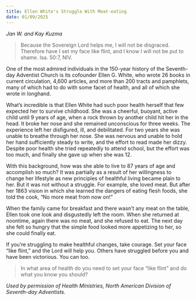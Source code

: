 ```yaml
---
title: Ellen White's Struggle With Meat-eating
date: 01/09/2025
---
```


_Jan W. and Kay Kuzma_

> <p></p>
> Because the Sovereign Lord helps me, I will not be disgraced. Therefore have I set my face like flint, and I know I will not be put to shame. Isa. 50:7, NIV.

One of the most admired individuals in the 150-year history of the Seventh-day Adventist Church is its cofounder Ellen G. White, who wrote 26 books in current circulation, 4,600 articles, and more than 200 tracts and pamphlets, many of which had to do with some facet of health, and all of which she wrote in longhand.

What’s incredible is that Ellen White had such poor health herself that few expected her to survive childhood. She was a cheerful, buoyant, active child until 9 years of age, when a rock thrown by another child hit her in the head. It broke her nose and she remained unconscious for three weeks. The experience left her disfigured, ill, and debilitated. For two years she was unable to breathe through her nose. She was nervous and unable to hold her hand sufficiently steady to write, and the effort to read made her dizzy. Despite poor health she tried repeatedly to attend school, but the effort was too much, and finally she gave up when she was 12.

With this background, how was she able to live to 87 years of age and accomplish so much? It was partially as a result of her willingness to change her lifestyle as new principles of healthful living became plain to her. But it was not without a struggle. For example, she loved meat. But after her 1863 vision in which she learned the dangers of eating flesh foods, she told the cook, “No more meat from now on!”

When the family came for breakfast and there wasn’t any meat on the table, Ellen took one look and disgustedly left the room. When she returned at noontime, again there was no meat, and she refused to eat. The next day she felt so hungry that the simple food looked more appetizing to her, so she could finally eat.

If you’re struggling to make healthful changes, take courage. Set your face “like flint,” and the Lord will help you. Others have struggled before you and have been victorious. You can too.

> <callout></callout>
> In what area of health do you need to set your face “like flint” and do what you know you should?

_Used by permission of Health Ministries, North American Division of Seventh-day Adventists._